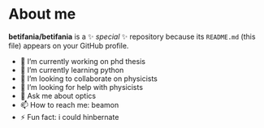 # About me


**betifania/betifania** is a ✨ _special_ ✨ repository because its `README.md` (this file) appears on your GitHub profile.

- 🔭 I’m currently working on phd thesis
- 🌱 I’m currently learning python
- 👯 I’m looking to collaborate on physicists
- 🤔 I’m looking for help with physicists
- 💬 Ask me about optics
- 📫 How to reach me: beamon
- ⚡ Fun fact: i could hinbernate
